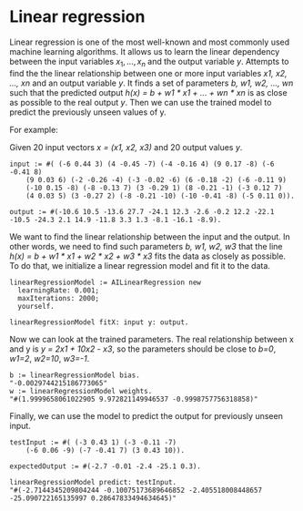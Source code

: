 # Linear regression

Linear regression is one of the most well-known and most commonly used machine learning algorithms.
It allows us to learn the linear dependency between the input variables $x_1, \dots, x_n$ and the output variable $y$.
Attempts to find the the linear relationship between one or more input variables _x1, x2, ..., xn_ and an output variable _y_. It finds a set of parameters _b, w1, w2, ..., wn_ such that the predicted output _h(x) = b + w1 * x1 + ... + wn * xn_ is as close as possible to the real output _y_. Then we can use the trained model to predict the previously unseen values of y.

For example:

Given 20 input vectors _x = (x1, x2, x3)_ and 20 output values _y_.

```Smalltalk
input := #( (-6 0.44 3) (4 -0.45 -7) (-4 -0.16 4) (9 0.17 -8) (-6 -0.41 8)
    (9 0.03 6) (-2 -0.26 -4) (-3 -0.02 -6) (6 -0.18 -2) (-6 -0.11 9)
    (-10 0.15 -8) (-8 -0.13 7) (3 -0.29 1) (8 -0.21 -1) (-3 0.12 7)
    (4 0.03 5) (3 -0.27 2) (-8 -0.21 -10) (-10 -0.41 -8) (-5 0.11 0)).

output := #(-10.6 10.5 -13.6 27.7 -24.1 12.3 -2.6 -0.2 12.2 -22.1 -10.5 -24.3 2.1 14.9 -11.8 3.3 1.3 -8.1 -16.1 -8.9).
```

We want to find the linear relationship between the input and the output. In other words, we need to find such parameters _b, w1, w2, w3_ that the line _h(x) = b + w1 * x1 + w2 * x2 + w3 * x3_ fits the data as closely as possible. To do that, we initialize a linear regression model and fit it to the data.

```Smalltalk
linearRegressionModel := AILinearRegression new
  learningRate: 0.001;
  maxIterations: 2000;
  yourself.
	
linearRegressionModel fitX: input y: output.
```

Now we can look at the trained parameters. The real relationship between x and y is _y = 2*x1 + 10*x2 - x3_, so the parameters should be close to _b=0_, _w1=2_, _w2=10_, _w3=-1_.

```Smalltalk
b := linearRegressionModel bias.
"-0.0029744215186773065"
w := linearRegressionModel weights.
"#(1.9999658061022905 9.972821149946537 -0.9998757756318858)"
```

Finally, we can use the model to predict the output for previously unseen input.

```Smalltalk
testInput := #( (-3 0.43 1) (-3 -0.11 -7) 
    (-6 0.06 -9) (-7 -0.41 7) (3 0.43 10)).
    
expectedOutput := #(-2.7 -0.01 -2.4 -25.1 0.3).
```

```Smalltalk
linearRegressionModel predict: testInput.
"#(-2.7144345209804244 -0.10075173689646852 -2.405518008448657 -25.090722165135997 0.28647833494634645)"
```